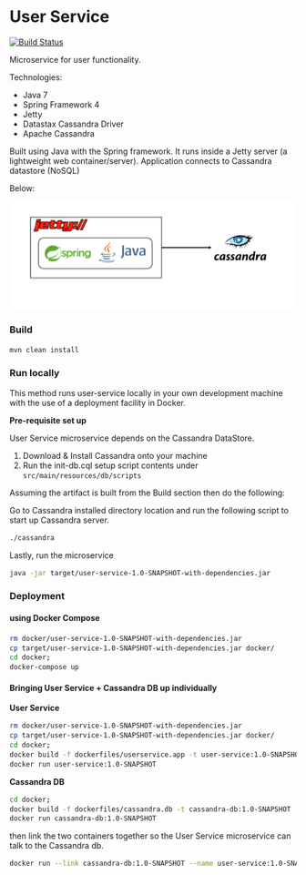# User Service

[![Build Status](https://travis-ci.org/colinbut/user-service.svg?branch=master)](https://travis-ci.org/colinbut/user-service)

Microservice for user functionality. 

Technologies:

+ Java 7
+ Spring Framework 4
+ Jetty
+ Datastax Cassandra Driver
+ Apache Cassandra


Built using Java with the Spring framework. It runs inside a Jetty server (a lightweight web container/server). Application connects to
Cassandra datastore (NoSQL)

Below:

![Image of technology diagram](etc/diagram.png)


### Build

```bash
mvn clean install
```

### Run locally

This method runs user-service locally in your own development machine with the use of a deployment facility in Docker.

__Pre-requisite set up__

User Service microservice depends on the Cassandra DataStore.

1. Download & Install Cassandra onto your machine
2. Run the init-db.cql setup script contents under `src/main/resources/db/scripts`

Assuming the artifact is built from the Build section then do the following:

Go to Cassandra installed directory location and run the following script to start up Cassandra server.

```bash
./cassandra
```

Lastly, run the microservice

```bash
java -jar target/user-service-1.0-SNAPSHOT-with-dependencies.jar
```

### Deployment

#### using Docker Compose

```bash
rm docker/user-service-1.0-SNAPSHOT-with-dependencies.jar
cp target/user-service-1.0-SNAPSHOT-with-dependencies.jar docker/
cd docker;
docker-compose up
```

#### Bringing User Service + Cassandra DB up individually

__User Service__

```bash
rm docker/user-service-1.0-SNAPSHOT-with-dependencies.jar
cp target/user-service-1.0-SNAPSHOT-with-dependencies.jar docker/
cd docker;
docker build -f dockerfiles/userservice.app -t user-service:1.0-SNAPSHOT .
docker run user-service:1.0-SNAPSHOT
```

__Cassandra DB__

```bash
cd docker;
docker build -f dockerfiles/cassandra.db -t cassandra-db:1.0-SNAPSHOT .
docker run cassandra-db:1.0-SNAPSHOT
```

then link the two containers together so the User Service microservice can talk to the Cassandra db.

```bash
docker run --link cassandra-db:1.0-SNAPSHOT --name user-service:1.0-SNAPSHOT -p 8080:8080 user-service:1.0-SNAPSHOT
```